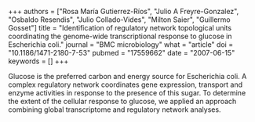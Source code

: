 +++
authors = ["Rosa María Gutierrez-Ríos", "Julio A Freyre-Gonzalez", "Osbaldo Resendis", "Julio Collado-Vides", "Milton Saier", "Guillermo Gosset"]
title = "Identification of regulatory network topological units coordinating the genome-wide transcriptional response to glucose in Escherichia coli."
journal = "BMC microbiology"
what = "article"
doi = "10.1186/1471-2180-7-53"
pubmed = "17559662"
date = "2007-06-15"
keywords = []
+++

Glucose is the preferred carbon and energy source for Escherichia coli. A complex regulatory network coordinates gene expression, transport and enzyme activities in response to the presence of this sugar. To determine the extent of the cellular response to glucose, we applied an approach combining global transcriptome and regulatory network analyses.